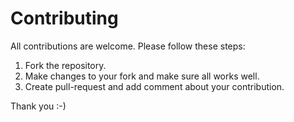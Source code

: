 # Contributing

All contributions are welcome. Please follow these steps:

1. Fork the repository. 
1. Make changes to your fork and make sure all works well.
1. Create pull-request and add comment about your contribution.

Thank you :-)
